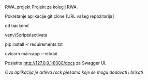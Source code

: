 RWA_projekt Projekt za kolegij RWA.

Pokretanje aplikacije git clone [URL vašeg repozitorija]

cd backend

venv\Scripts\activate

pip install -r requirements.txt

uvicorn main:app --reload

Posjetite http://127.0.0.1:8000/docs za Swagger UI.

*Ova aplikacija je arhiva rock pjesama koje se mogu dodavati i brisati*

